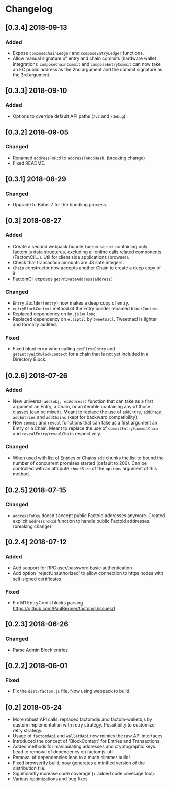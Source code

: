 # Changelog

## [0.3.4] 2018-09-13

### Added

* Expose `composeChainLedger` and `composeEntryLedger` functions.
* Allow manual signature of entry and chain commits (hardware wallet integration): `composeChainCommit` and `composeEntryCommit` can now take an EC public address as the 2nd argument and the commit signature as the 3rd argument.

## [0.3.3] 2018-09-10

### Added

* Options to override default API paths (`/v2` and `/debug`).

## [0.3.2] 2018-09-05

### Changed

* Renamed `addressToRcd` to `addressToRcdHash`. (breaking change)
* Fixed README.

## [0.3.1] 2018-08-29

### Changed

* Upgrade to Babel 7 for the bundling process.

## [0.3] 2018-08-27

### Added

* Create a second webpack bundle `factom-struct` containing only factom.js data structures, excluding all online calls related components (FactomCli...). Util for client side applications (browser).
* Check that transaction amounts are JS safe integers.
* `Chain` constructor now accepts another Chain to create a deep copy of it.
* FactomCli exposes `getPrivateAddress(address)`

### Changed

* `Entry.Builder(entry)` now makes a deep copy of entry.
* `entryBlockContext` method of the Entry builder renamed `blockContext`.
* Replaced dependency on `bn.js` by `long`.
* Replaced dependency on `elliptic` by `tweetnacl`. Tweetnacl is lighter and formally audited.

### Fixed

* Fixed blunt error when calling `getFirstEntry` and `getEntryWithBlockContext` for a chain that is not yet included in a Directory Block.

## [0.2.6] 2018-07-26

### Added

* New universal `add(obj, ecAddress)` function that can take as a first argument an Entry, a Chain, or an iterable containing any of those classes (can be mixed). Meant to replace the use of `addEntry`, `addChain`, `addEntries` and `addChains` (kept for backward compatibility).
* New `commit` and `reveal` functions that can take as a first argument an Entry or a Chain. Meant to replace the use of `commitEntry`/`commitChain` and `revealEntry`/`revealChain` respectively.

### Changed

* When used with list of Entries or Chains `add` chunks the list to bound the number of concurrent promises started (default to 200). Can be controlled with an attribute `chunkSize` of the `options` argument of this method.

## [0.2.5] 2018-07-15

### Changed

* `addressToKey` doesn't accept public Factoid addresses anymore. Created explicit `addressToRcd` function to handle public Factoid addresses. (breaking change)

## [0.2.4] 2018-07-12

### Added

* Add support for RPC user/password basic authentication
* Add option 'rejectUnauthorized' to allow connection to https nodes with self-signed certificates

### Fixed

* Fix M1 EntryCredit blocks parsing https://github.com/PaulBernier/factomjs/issues/1

## [0.2.3] 2018-06-26

### Changed

* Parse Admin Block entries

## [0.2.2] 2018-06-01

### Fixed

* Fix the `dist/factom.js` file. Now using webpack to build.

## [0.2] 2018-05-24

* More robust API calls: replaced factomdjs and factom-walletdjs by custom implementation with retry strategy. Possitibilty to customize retry strategy.
* Usage of `factomdApi` and `walletdApi` now mimics the raw API interfaces.
* Introduced the concept of 'BlockContext' for Entries and Transactions.
* Added methods for manipulating addresses and cryptographic keys. Lead to removal of dependency on factomjs-util
* Removal of dependencies lead to a much slimmer build!
* Fixed browserify build, now generates a minified version of the distribution file.
* Significantly increase code coverage (+ added code coverage tool).
* Various optimizations and bug fixes

